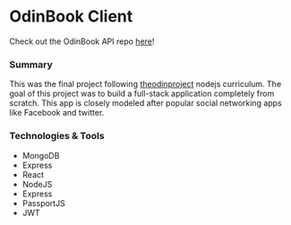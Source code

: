 # OdinBook Client

Check out the OdinBook API repo [here](https://github.com/fpsbowser/odinbook_api)!

### Summary

This was the final project following [theodinproject](https://www.theodinproject.com/lessons/nodejs-odin-book) nodejs curriculum. The goal of this project was to build a full-stack application completely from scratch. This app is closely modeled after popular social networking apps like Facebook and twitter.

### Technologies & Tools

<ul>
<li>MongoDB</li>
<li>Express</li>
<li>React</li>
<li>NodeJS</li>
<li>Express</li>
<li>PassportJS</li>
<li>JWT</li>
</ul>
